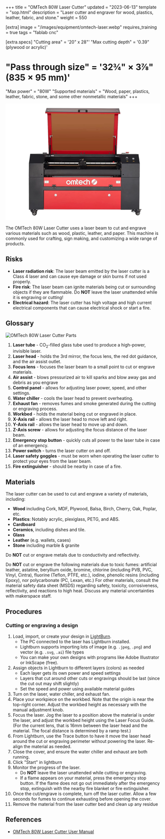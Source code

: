 +++
title = "OMTech 80W Laser Cutter"
updated = "2023-06-13"
template = "sop.html"
description = "Laser cutter and engraver for wood, plastics, leather, fabric, and stone."
weight = 550

[extra]
image = "/images/equipment/omtech-laser.webp"
requires_training = true
tags = "fablab cnc"

[extra.specs]
"Cutting area" = '20" x 28"'
"Max cutting depth" = '0.39" (plywood or acrylic)'
# "Pass through size" = '32¾" × 3⅞" (835 × 95 mm)'
"Max power" = "80W"
"Supported materials" = "Wood, paper, plastics, leather, fabric, stone, and some other nonmetallic materials"
+++

![](/images/equipment/omtech-laser.webp)

The OMTech 80W Laser Cutter uses a laser beam to cut and engrave various materials such as wood, plastic, leather, and paper. This machine is commonly used for crafting, sign making, and customizing a wide range of products.

## Risks

- **Laser radiation risk**: The laser beam emitted by the laser cutter is a Class 4 laser and can cause eye damage or skin burns if not used properly.
- **Fire risk**: The laser beam can ignite materials being cut or surrounding objects if they are flammable. Do **NOT** leave the laser unattended while it is engraving or cutting!
- **Electrical hazard**: The laser cutter has high voltage and high current electrical components that can cause electrical shock or start a fire.

## Glossary

![OMTech 80W Laser Cutter Parts](/images/equipment/omtech-80w-laser-cutter-parts.webp)

1. **Laser tube** - CO<sub>2</sub>-filled glass tube used to produce a high-power, invisible laser.
1. **Laser head** - holds the 3rd mirror, the focus lens, the red dot guidance, and the air assist outlet.
1. **Focus lens** - focuses the laser beam to a small point to cut or engrave materials.
1. **Air assist** - blows pressurized air to kill sparks and blow away gas and debris as you engrave
1. **Control panel** - allows for adjusting laser power, speed, and other settings.
1. **Water chiller** - cools the laser head to prevent overheating.
1. **Exhaust fan** - removes fumes and smoke generated during the cutting or engraving process.
1. **Workbed** - holds the material being cut or engraved in place.
1. **X-Axis rail** - allows the laser head to move left and right.
1. **Y-Axis rail** - allows the laser head to move up and down.
1. **Z-Axis screw** - allows for adjusting the focus distance of the laser beam.
1. **Emergency stop button** - quickly cuts all power to the laser tube in case of an emergency.
1. **Power switch** - turns the laser cutter on and off.
1. **Laser safety goggles** - must be worn when operating the laser cutter to protect your eyes from the laser beam.
1. **Fire extinguisher** - should be nearby in case of a fire.

## Materials

The laser cutter can be used to cut and engrave a variety of materials, including:

- **Wood** including Cork, MDF, Plywood, Balsa, Birch, Cherry, Oak, Poplar, etc.  
- **Plastics**: Notably acrylic, plexiglass, PETG, and ABS.
- **Cardboard**
- **Ceramics**, including dishes and tile.
- **Glass**
- **Leather** (e.g. wallets, cases)
- **Stone** including marble & granite

<article class="message is-danger">
  <div class="message-body">

Do **NOT** cut or engrave metals due to conductivity and reflectivity.

Do **NOT** cut or engrave the following materials due to toxic fumes: artificial leather, astatine, beryllium oxide, bromine, chlorine (including PVB, PVC, Vinyl, Cintra), fluorine (Teflon, PTFE, etc.), iodine, phenolic resins (including Epoxy), nor polycarbonate (PC, Lexan, etc.) For other materials, consult the material safety data sheet (MSDS) regarding safety, toxicity, corrosiveness, reflectivity, and reactions to high heat. Discuss any material uncertainties with makerspace staff. 

  </div>
</article>

## Procedures

### Cutting or engraving a design

1. Load, import, or create your design in [LightBurn](https://lightburnsoftware.com/).
    - The PC connected to the laser has Lightburn installed.
    - Lightburn supports importing lots of image (e.g. `.jpeg`, `.png`) and vector (e.g. `.svg`, `.ai`) file types
    - You can make your own designs with programs like Adobe Illustrator or InkScape (free).
1. Assign objects in Lightburn to different layers (colors) as needed
    - Each layer gets its own power and speed settings
    - Layers that cut around other cuts or engravings should be last (since the cut out may shift slightly)
    - Set the speed and power using available material guides
1. Turn on the laser, water chiller, and exhaust fan.
1. Place your workpiece on the workbed. Note that the origin is near the top-right corner. Adjust the workbed height as necessary with the manual adjustment knob.
1. Focus the laser. Jog the laser to a position above the material is under the laser, and adjust the workbed height using the Laser Focus Guide. (For the current lens, that is 16mm between the laser head and the material. The focal distance is determined by a ramp test.)
1. From Lightburn, use the Trace button to have it move the laser head around the cut or engraving perimeter without powering the laser. Re-align the material as needed.
1. Close the cover, and ensure the water chiller and exhaust are both running.
1. Click "Start" in lightburn 
1. Monitor the progress of the laser.
    - Do **NOT** leave the laser unattended while cutting or engraving. 
    - If a flame appears on your material, press the emergency stop button. If the flame does not go out immediately after the emergency stop, extinguish with the nearby fire blanket or fire extinguisher.
1. Once the cut/engrave is complete, turn off the laser cutter. Allow a few seconds for fumes to continue exhausting before opening the cover. 
1. Remove the material from the laser cutter bed and clean up any residue



## References

- [OMTech 80W Laser Cutter User Manual](https://cdn.shopifycdn.net/s/files/1/0280/0012/4993/files/MF2028-80.pdf)
